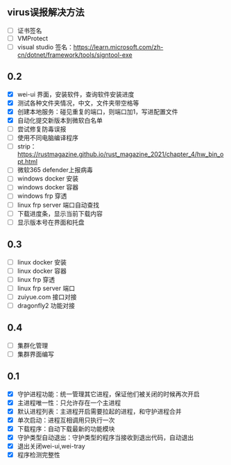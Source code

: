 ## virus误报解决方法

- [ ] 证书签名
- [ ] VMProtect
- [ ] visual studio 签名：https://learn.microsoft.com/zh-cn/dotnet/framework/tools/signtool-exe

## 0.2

- [x] wei-ui 界面，安装软件，查询软件安装进度
- [x] 测试各种文件夹情况，中文，文件夹带空格等
- [x] 创建本地服务：碰见重复的端口，则端口加1，写进配置文件
- [x] 自动化提交新版本到微软白名单
- [ ] 尝试修复防毒误报
- [ ] 使用不同电脑编译程序
- [ ] strip：https://rustmagazine.github.io/rust_magazine_2021/chapter_4/hw_bin_opt.html
- [ ] 微软365 defender上报病毒
- [ ] windows docker 安装
- [ ] windows docker 容器
- [ ] windows frp 穿透
- [ ] linux frp server 端口自动查找
- [ ] 下载进度条，显示当前下载内容
- [ ] 显示版本号在界面和托盘

## 0.3

- [ ] linux docker 安装 
- [ ] linux docker 容器
- [ ] linux frp 穿透
- [ ] linux frp server 端口
- [ ] zuiyue.com 接口对接
- [ ] dragonfly2 功能对接

## 0.4 

- [ ] 集群化管理
- [ ] 集群界面编写

## 0.1

- [x] 守护进程功能：统一管理其它进程，保证他们被关闭的时候再次开启
- [x] 主进程唯一性：只允许存在一个主进程
- [x] 默认进程列表：主进程开启需要拉起的进程，和守护进程合并
- [x] 单次启动：进程互相调用只执行一次
- [x] 下载程序：自动下载最新的功能模块
- [x] 守护类型自动退出：守护类型的程序当接收到退出代码，自动退出
- [x] 退出关闭wei-ui,wei-tray
- [x] 程序检测完整性
